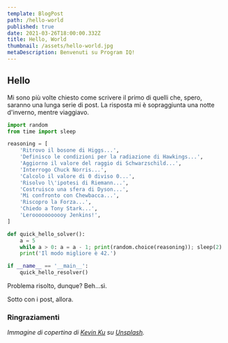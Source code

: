 ```yaml
---
template: BlogPost
path: /hello-world
published: true
date: 2021-03-26T18:00:00.332Z
title: Hello, World
thumbnail: /assets/hello-world.jpg
metaDescription: Benvenuti su Program IQ!
---
```


## Hello

Mi sono più volte chiesto come scrivere il primo di quelli che, spero, saranno una lunga serie di post. La risposta mi è sopraggiunta una notte d'inverno, mentre viaggiavo.

```py
import random
from time import sleep

reasoning = [
	'Ritrovo il bosone di Higgs...',
	'Definisco le condizioni per la radiazione di Hawkings...',
	'Aggiorno il valore del raggio di Schwarzschild...',
	'Interrogo Chuck Norris...',
	'Calcolo il valore di 0 diviso 0...',
	'Risolvo l\'ipotesi di Riemann...',
	'Costruisco una sfera di Dyson...',
	'Mi confronto con Chewbacca...',
	'Riscopro la Forza...',
	'Chiedo a Tony Stark...',
	'Lerooooooooooy Jenkins!',
]

def quick_hello_solver():
	a = 5
	while a > 0: a = a - 1; print(random.choice(reasoning)); sleep(2)
	print('Il modo migliore è 42.')

if __name__ == '__main__':
	quick_hello_resolver()
```

Problema risolto, dunque? Beh...sì.

Sotto con i post, allora.

### Ringraziamenti

*Immagine di copertina di <a href="https://unsplash.com/@ikukevk?utm_source=unsplash&utm_medium=referral&utm_content=creditCopyText">Kevin Ku</a> su <a href="https://unsplash.com/s/photos/machine-learning?utm_source=unsplash&utm_medium=referral&utm_content=creditCopyText">Unsplash</a>.*